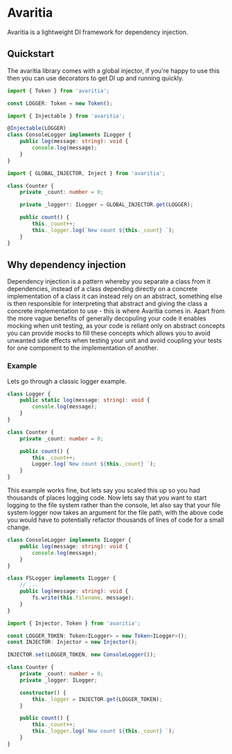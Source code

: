 # Avaritia

Avaritia is a lightweight DI framework for dependency injection.

## Quickstart

The avaritia library comes with a global injector, if you're happy to use this then you can use decorators to get DI up and running quickly.

```typescript
import { Token } from 'avaritia'; 

const LOGGER: Token = new Token();

import { Injectable } from 'avaritia';

@Injectable(LOGGER)
class ConsoleLogger implements ILogger {
    public log(message: string): void {
        console.log(message);
    }
}

import { GLOBAL_INJECTOR, Inject } from 'avaritia';

class Counter {
    private _count: number = 0;

    private _logger!: ILogger = GLOBAL_INJECTOR.get(LOGGER);

    public count() {
        this._count++;
        this._logger.log(`New count ${this._count} `);
    }
}
```

## Why dependency injection

Dependency injection is a pattern whereby you separate a class from it dependencies, instead of a class depending directly on a concrete implementation of a class it can instead rely on an abstract, something else is then responsible for interpreting that abstract and giving the class a concrete implementation to use - this is where Avaritia comes in. Apart from the more vague benefits of generally decopuling your code it enables mocking when unit testing, as your code is reliant only on abstract concepts you can provide mocks to fill these concepts which allows you to avoid unwanted side effects when testing your unit and avoid coupling your tests for one component to the implementation of another.

### Example

Lets go through a classic logger example.

```typescript
class Logger {
    public static log(message: string): void {
        console.log(message);
    }
}

class Counter {
    private _count: number = 0;

    public count() {
        this._count++;
        Logger.log(`New count ${this._count} `);
    }
}
```

This example works fine, but lets say you scaled this up so you had thousands of places logging code. Now lets say that you want to start logging to the file system rather than the console, let also say that your file system logger now takes an argument for the file path, with the above code you would have to potentially refactor thousands of lines of code for a small change.

```typescript
class ConsoleLogger implements ILogger {
    public log(message: string): void {
        console.log(message);
    }
}

class FSLogger implements ILogger {
    // ...
    public log(message: string): void {
        fs.write(this.filename, message);
    }
}

import { Injector, Token } from 'avaritia';

const LOGGER_TOKEN: Token<ILogger> = new Token<ILogger>();
const INJECTOR: Injector = new Injector();

INJECTOR.set(LOGGER_TOKEN, new ConsoleLogger());

class Counter {
    private _count: number = 0;
    private _logger: ILogger;

    constructor() {
        this._logger = INJECTOR.get(LOGGER_TOKEN);
    }

    public count() {
        this._count++;
        this._logger.log(`New count ${this._count} `);
    }
}
```

